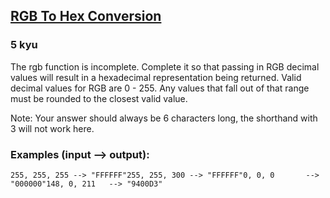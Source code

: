 <h2><a href=https://www.codewars.com/kata/513e08acc600c94f01000001/train/python/68b0b71adab7055577b35f79 target="_blank">RGB To Hex Conversion</a></h2><h3>5 kyu</h3><p>The rgb function is incomplete. Complete it so that passing in RGB decimal values will result in a hexadecimal representation being returned. Valid decimal values for RGB are 0 - 255. Any values that fall out of that range must be rounded to the closest valid value.</p><p>Note: Your answer should always be 6 characters long, the shorthand with 3 will not work here.</p><h3 id="examples-input----output">Examples (input --&gt; output):</h3><pre><code>255, 255, 255 --&gt; "FFFFFF"255, 255, 300 --&gt; "FFFFFF"0, 0, 0       --&gt; "000000"148, 0, 211   --&gt; "9400D3"</code></pre>